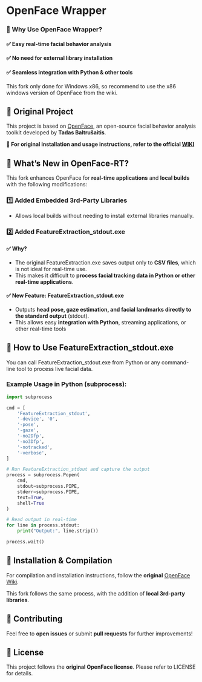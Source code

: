 # OpenFace Wrapper

### 🎯 Why Use OpenFace Wrapper?
#### ✅ Easy real-time facial behavior analysis
#### ✅ No need for external library installation
#### ✅ Seamless integration with Python & other tools

This fork only done for Windows x86, so recommend to use the x86 windows version of OpenFace from the wiki.

## 📌 Original Project
This project is based on [OpenFace](https://github.com/TadasBaltrusaitis/OpenFace), an open-source facial behavior analysis toolkit developed by **Tadas Baltrušaitis**.

**📖 For original installation and usage instructions, refer to the official [WIKI](https://github.com/TadasBaltrusaitis/OpenFace/wiki)**

## 🔹 What’s New in OpenFace-RT?

This fork enhances OpenFace for **real-time applications** and **local builds** with the following modifications:

### 1️⃣ Added Embedded 3rd-Party Libraries

- Allows local builds without needing to install external libraries manually.

### 2️⃣ Added FeatureExtraction_stdout.exe

#### ✅ Why?

- The original FeatureExtraction.exe saves output only to **CSV files**, which is not ideal for real-time use.
- This makes it difficult to **process facial tracking data in Python or other real-time applications**.

#### ✅ New Feature: FeatureExtraction_stdout.exe

- Outputs **head pose, gaze estimation, and facial landmarks directly to the standard output** (stdout).
- This allows easy **integration with Python**, streaming applications, or other real-time tools

## 🚀 How to Use FeatureExtraction_stdout.exe

You can call FeatureExtraction_stdout.exe from Python or any command-line tool to process live facial data.

### Example Usage in Python (subprocess):
```python
import subprocess

cmd = [
    'FeatureExtraction_stdout',
    '-device', '0',
    '-pose',
    '-gaze',
    '-no2Dfp',
    '-no3Dfp',
    '-notracked',
    '-verbose',
]

# Run FeatureExtraction_stdout and capture the output
process = subprocess.Popen(
    cmd,
    stdout=subprocess.PIPE,
    stderr=subprocess.PIPE,
    text=True,
    shell=True
)

# Read output in real-time
for line in process.stdout:
    print("Output:", line.strip())

process.wait()
```

## 📩 Installation & Compilation

For compilation and installation instructions, follow the **original** [OpenFace Wiki](https://github.com/TadasBaltrusaitis/OpenFace/wiki).

This fork follows the same process, with the addition of **local 3rd-party libraries**.

## 🤝 Contributing

Feel free to **open issues** or submit **pull requests** for further improvements!

## 📜 License

This project follows the **original OpenFace license**. Please refer to LICENSE for details.
